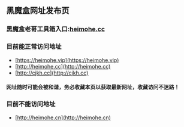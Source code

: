 ## **黑魔盒网址发布页**
### 黑魔盒老哥工具箱入口:<a href="http://heimohe.cc" target="_blank">heimohe.cc</a>

### 目前能正常访问地址
* [https://heimohe.vip](https://heimohe.vip)
* [http://heimohe.cc](http://heimohe.cc)
* [http://cjkh.cc](http://cjkh.cc)
#### 网址随时可能会被和谐，务必收藏本页以获取最新网址，收藏访问不迷路！
### 目前不能访问地址
* [http://heimohe.cn](http://heimohe.cn)
